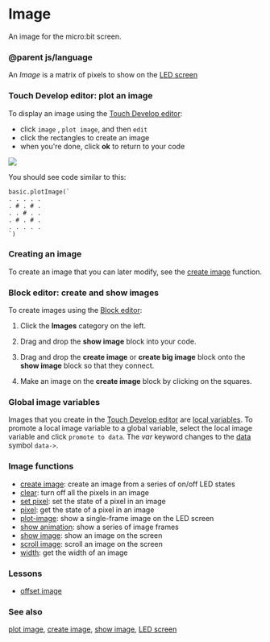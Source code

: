 # Image

An image for the micro:bit screen.

### @parent js/language

An *Image* is a matrix of pixels to show on the [LED screen](/device/screen)

### Touch Develop editor: plot an image

To display an image using the [Touch Develop editor](/js/editor):

* click `image` , `plot image`, and then `edit`
* click the rectangles to create an image
* when you're done, click **ok** to return to your code

![](/static/mb/plot-leds-0.png)

You should see code similar to this:

```
basic.plotImage(`
. . . . .
. # . # .
. . # . .
. # . # .
. . . . .
`)
```

### Creating an image

To create an image that you can later modify, see the [create image](/reference/images/create-image) function.

### Block editor: create and show images

To create images using the [Block editor](/blocks/editor):

1. Click the **Images** category on the left.

2. Drag and drop the **show image** block into your code.

3. Drag and drop the **create image** or **create big image** block onto the **show image** block so that they connect.

4. Make an image on the **create image** block by clicking on the squares.

### Global image variables

Images that you create in the [Touch Develop editor](/js/editor) are [local variables](/reference/variables/var). To promote a local image variable to a global variable, select the local image variable and click `promote to data`. The *var* keyword changes to the [data](/js/data) symbol `data->`.

### Image functions

* [create image](/reference/images/create-image): create an image from a series of on/off LED states
* [clear](/reference/basic/clear-screen): turn off all the pixels in an image
* [set pixel](/reference/images/set-pixel): set the state of a pixel in an image
* [pixel](/reference/images/pixel): get the state of a pixel in an image
* [plot-image](/reference/led/plot-image): show a single-frame image on the LED screen
* [show animation](/reference/basic/show-animation): show a series of image frames
* [show image](/reference/images/show-image): show an image on the screen
* [scroll image](/reference/images/scroll-image): scroll an image on the screen
* [width](/functions/width): get the width of an image

### Lessons

* [offset image](/lessons/offset-image)

### See also

[plot image](/reference/led/plot-image), [create image](/reference/images/create-image), [show image](/reference/images/show-image), [LED screen](/device/screen)

